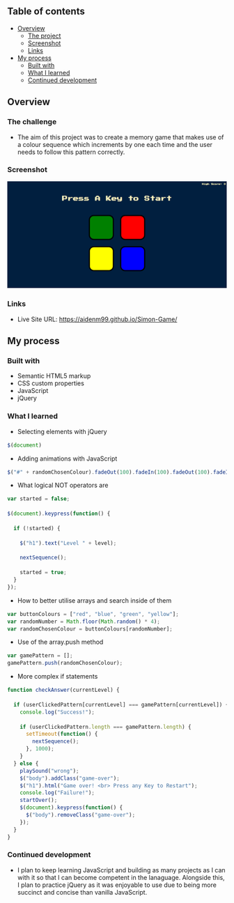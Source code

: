 ## Table of contents

- [Overview](#overview)
  - [The project](#the-project)
  - [Screenshot](#screenshot)
  - [Links](#links)
- [My process](#my-process)
  - [Built with](#built-with)
  - [What I learned](#what-i-learned)
  - [Continued development](#continued-development)

## Overview

### The challenge

- The aim of this project was to create a memory game that makes use of a colour sequence which increments by one each time and the user needs to follow this 
pattern correctly. 

### Screenshot

![](./SimonGame.png)

### Links

- Live Site URL: https://aidenm99.github.io/Simon-Game/

## My process

### Built with

- Semantic HTML5 markup
- CSS custom properties
- JavaScript
- jQuery

### What I learned

- Selecting elements with jQuery

```js
$(document)
```

- Adding animations with JavaScript

```js
$("#" + randomChosenColour).fadeOut(100).fadeIn(100).fadeOut(100).fadeIn(100);
```

- What logical NOT operators are

```js
var started = false;

$(document).keypress(function() {

  if (!started) {

    $("h1").text("Level " + level);

    nextSequence();

    started = true;
  }
});
```

- How to better utilise arrays and search inside of them

```js
var buttonColours = ["red", "blue", "green", "yellow"];
var randomNumber = Math.floor(Math.random() * 4);
var randomChosenColour = buttonColours[randomNumber];
```

- Use of the array.push method

```js
var gamePattern = [];
gamePattern.push(randomChosenColour);
```

- More complex if statements 

```js
function checkAnswer(currentLevel) {

  if (userClickedPattern[currentLevel] === gamePattern[currentLevel]) {
    console.log("Success!");

    if (userClickedPattern.length === gamePattern.length) {
      setTimeout(function() {
        nextSequence();
      }, 1000);
    }
  } else {
    playSound("wrong");
    $("body").addClass("game-over");
    $("h1").html("Game over! <br> Press any Key to Restart");
    console.log("Failure!");
    startOver();
    $(document).keypress(function() {
      $("body").removeClass("game-over");
    });
  }
}
```

### Continued development

- I plan to keep learning JavaScript and building as many projects as I can with it so that I can become competent in the lanaguage. Alongside this, I plan to
practice jQuery as it was enjoyable to use due to being more succinct and concise than vanilla JavaScript.

